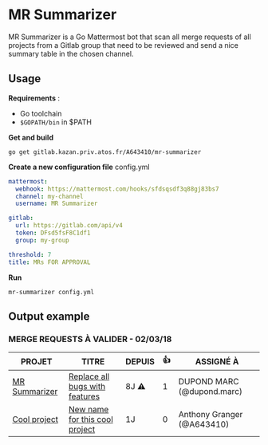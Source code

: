 MR Summarizer
=============

MR Summarizer is a Go Mattermost bot that scan all merge requests of all projects from a Gitlab group
that need to be reviewed and send a nice summary table in the chosen channel.

Usage
------------

**Requirements** :
- Go toolchain
- `$GOPATH/bin` in $PATH

**Get and build**
```
go get gitlab.kazan.priv.atos.fr/A643410/mr-summarizer
```

**Create a new configuration file**
config.yml
```yml
mattermost:
  webhook: https://mattermost.com/hooks/sfdsqsdf3q88gj83bs7
  channel: my-channel
  username: MR Summarizer

gitlab:
  url: https://gitlab.com/api/v4
  token: DFsd5fsF8C1df1
  group: my-group

threshold: 7
title: MRs FOR APPROVAL
```

**Run**
```
mr-summarizer config.yml
```

Output example
--------------


### MERGE REQUESTS À VALIDER - 02/03/18
|                                                  PROJET                                                   |                                                                    TITRE                                   |    DEPUIS    | :+1: |           ASSIGNÉ À        |
|-----------------------------------------------------------------------------------------------------------|------------------------------------------------------------------------------------------------------------|--------------|------|----------------------------|
| [MR Summarizer](https://gitlab.kazan.priv.atos.fr/A643410/mr-summarizer)                                  | [Replace all bugs with features](https://gitlab.kazan.priv.atos.fr/A643410/mr-summarizer/merge_requests/1) | 8J :warning: |    1 | DUPOND MARC (@dupond.marc) |
| [Cool project](https://gitlab.kazan.priv.atos.fr/A643410/cool-project)                                    | [New name for this cool project](https://gitlab.kazan.priv.atos.fr/A643410/cool-project/merge_requests/9)  | 1J           |    0 | Anthony Granger (@A643410) |

